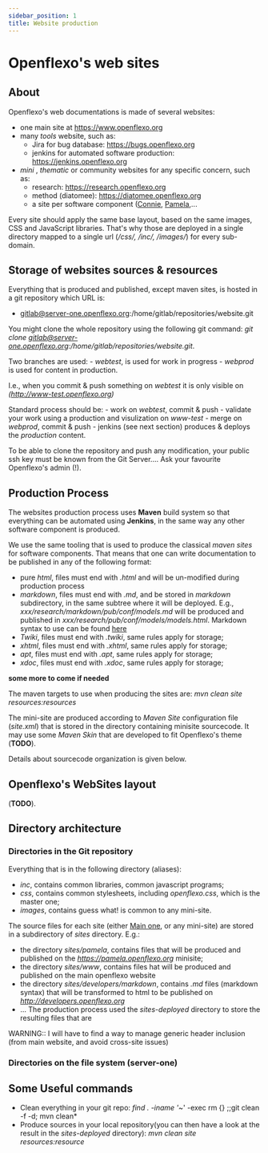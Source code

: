 ```yaml
---
sidebar_position: 1
title: Website production
---
```


# Openflexo's web sites

## About
Openflexo's web documentations is made of several websites:

* one main site at https://www.openflexo.org
* many *tools* website, such as:
	- Jira for bug database: https://bugs.openflexo.org
 	- jenkins for automated software production: https://jenkins.openflexo.org
* *mini* , *thematic* or community websites for any specific concern, such as:
	- research: https://research.openflexo.org
	- method (diatomee): https://diatomee.openflexo.org
	- a site per software component ([Connie](https://connie.openflexo.org), [Pamela](https://pamela.openflexo.org),...

Every site should apply the same base layout, based on the same images, CSS and JavaScript libraries. That's why those are
deployed in a single directory mapped to a single url (*/css/, /inc/, /images/*) for every sub-domain.

## Storage of websites sources & resources

Everything that is produced and published, except maven sites, is hosted in a git repository which URL is:
- gitlab@server-one.openflexo.org:/home/gitlab/repositories/website.git

You might clone the whole repository using the following git command: *git clone gitlab@server-one.openflexo.org:/home/gitlab/repositories/website.git*.

Two branches are used:
	- *webtest*, is used for work in progress
	- *webprod* is used for content in production.

I.e., when you commit & push something on *webtest* it is only visible on *(http://www-test.openflexo.org)*

Standard process should be:
	- work on *webtest*, commit & push
	- validate your work using a production and visulization on *www-test*
	- merge on *webprod*, commit & push
	- jenkins (see next section) produces & deploys the *production* content.

To be able to clone the repository and push any modification, your public ssh key must be known from the Git Server.... Ask your favourite Openflexo's admin (!).

## Production Process

The websites production process uses **Maven** build system so that everything can be automated using **Jenkins**, in the
same way any other software component is produced.

We use the same tooling that is used to produce the classical *maven sites* for software components. That means that one
can write documentation to be published in any of the following format:

* pure *html*, files must end with *.html* and will be un-modified during production process
* *markdown*, files must end with *.md*, and be stored  in *markdown* subdirectory, in the same subtree where it will be deployed. E.g., *xxx/research/markdown/pub/conf/models.md* will be produced and published in *xxx/research/pub/conf/models/models.html*. Markdown syntax to use can be found [here](http://daringfireball.net/projects/markdown/syntax)
* *Twiki*,  files must end with *.twiki*, same rules apply for storage;
* *xhtml*, files must end with *.xhtml*, same rules apply for storage;
* *apt*, files must end with *.apt*, same rules apply for storage;
* *xdoc*, files must end with *.xdoc*, same rules apply for storage;

**some more to come if needed**

The maven targets to use when producing the sites are: *mvn clean site resources:resources*

The mini-site are produced according to *Maven Site* configuration file (*site.xml*) that is stored in the directory containing minisite sourcecode. It may use some *Maven Skin* that
are developed to fit Openflexo's theme (**TODO**).

Details about sourcecode organization is given below.

## Openflexo's WebSites layout

(**TODO**).


## Directory architecture

### Directories in the Git repository

Everything that is in the following directory (aliases):

* *inc*, contains common libraries, common javascript programs;
* *css*, contains common stylesheets, including *openflexo.css*, which is the master one;
* *images*, contains guess what!
is common to any mini-site.

The source files for each site (either [Main one](https://www.openflexo.org), or any mini-site) are stored in
a subdirectory of *sites* directory. E.g.:
* the directory *sites/pamela*, contains files that will be produced and published on the *https://pamela.openflexo.org* minisite;
* the directory *sites/www*, contains files hat will be produced and published on the main openflexo website
* the directory *sites/developers/markdown*, contains *.md* files (markdown syntax) that will be transformed to html to be published on *http://developers.openflexo.org*
* ...
The production process used the *sites-deployed* directory to store the resulting files that are

WARNING::  I will have to find a way to manage generic header inclusion (from main website, and avoid cross-site issues)

### Directories on the file system (**server-one**)

## Some Useful commands

* Clean everything in your git repo: *find . -iname '*~' -exec rm {} \;;git clean -f -d; mvn clean*
* Produce sources in your local repository(you can then have a look at the result in the *sites-deployed* directory): *mvn clean site resources:resource* 
